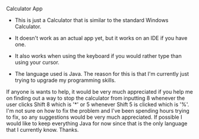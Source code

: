 Calculator App

- This is just a Calculator that is similar to the standard Windows Calculator.

- It doesn't work as an actual app yet, but it works on an IDE if you have one.

- It also works when using the keyboard if you would rather type than using your cursor.

- The language used is Java. The reason for this is that I'm currently just trying to upgrade my programming skills.


If anyone is wants to help, it would be very much appreciated if you help me on finding out a way to stop the calculator from inputting 8 whenever the user clicks Shift 8 which is '*' or 5 whenever Shift 5 is clicked which is '%'. I'm not sure on how to fix the problem and I've been spending hours trying to fix, so any suggestions would be very much appreciated. If possible I would like to keep everything Java for now since that is the only language that I currently know. Thanks.
